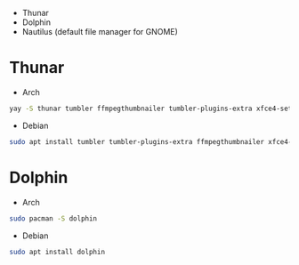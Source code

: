 - Thunar
- Dolphin
- Nautilus (default file manager for GNOME)

# Thunar

- Arch

```bash
yay -S thunar tumbler ffmpegthumbnailer tumbler-plugins-extra xfce4-settings thunar-archive-plugin
```

- Debian

```bash
sudo apt install tumbler tumbler-plugins-extra ffmpegthumbnailer xfce4-settings
```

# Dolphin

- Arch

```bash
sudo pacman -S dolphin
```

- Debian

```bash
sudo apt install dolphin
```
